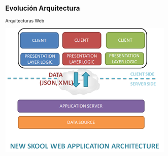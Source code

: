 ##  Evolución Arquitectura

Arquitecturas Web

<img src="../images/web02.png" alt="New 3 tier architecture" style="width: 500px;"/>